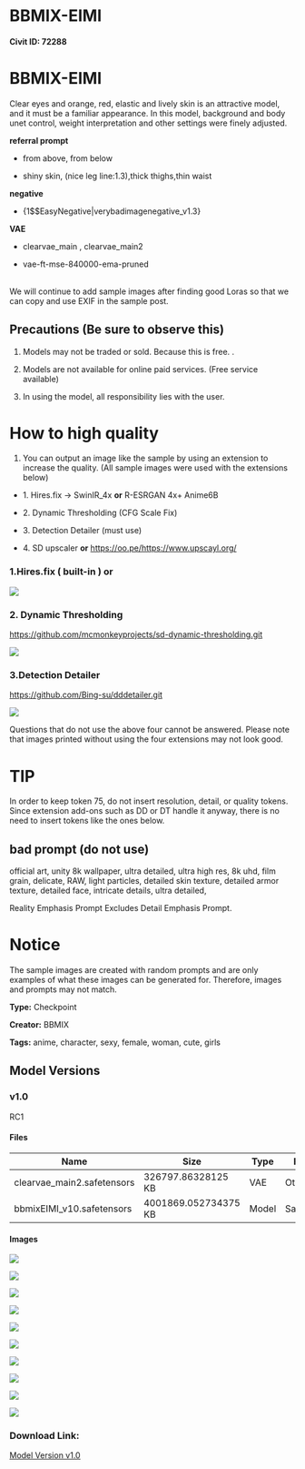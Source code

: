 # BBMIX-EIMI

#### Civit ID: 72288

<h1 id="bbmix-eimi">BBMIX-EIMI</h1><p>Clear eyes and orange, red, elastic and lively skin is an attractive model, and it must be a familiar appearance. In this model, background and body unet control, weight interpretation and other settings were finely adjusted.</p><p></p><p><strong>referral prompt</strong></p><ul><li><p>from above, from below</p></li><li><p>shiny skin, (nice leg line:1.3),thick thighs,thin waist</p></li></ul><p><strong>negative</strong></p><ul><li><p>{1$$EasyNegative|verybadimagenegative_v1.3}</p></li></ul><p><strong>VAE</strong></p><ul><li><p>clearvae_main , clearvae_main2</p></li><li><p>vae-ft-mse-840000-ema-pruned</p></li></ul><p><br />We will continue to add sample images after finding good Loras so that we can copy and use EXIF in the sample post.</p><p></p><h2 id="precautions-be-sure-to-observe-this">Precautions (Be sure to observe this)</h2><ol><li><p>Models may not be traded or sold. Because this is free. .</p></li><li><p>Models are not available for online paid services. (Free service available)</p></li><li><p>In using the model, all responsibility lies with the user.</p></li></ol><p></p><h1 id="how-to-high-quality">How to high quality</h1><ol><li><p>You can output an image like the sample by using an extension to increase the quality. (All sample images were used with the extensions below)</p></li></ol><ul><li><p>1. Hires.fix -&gt; SwinIR_4x <strong>or</strong> R-ESRGAN 4x+ Anime6B</p></li><li><p>2. Dynamic Thresholding (CFG Scale Fix)</p></li><li><p>3. Detection Detailer (must use)</p></li><li><p>4. SD upscaler <strong>or</strong> <a target="_blank" rel="ugc" href="https://oo.pe/https://www.upscayl.org/">https://oo.pe/https://www.upscayl.org/</a></p></li></ul><p></p><h3 id="1hiresfix-built-in-or">1.Hires.fix ( built-in ) or</h3><p></p><img src="https://image.civitai.com/xG1nkqKTMzGDvpLrqFT7WA/19b03b42-7fc2-45b6-97f9-2586f5fa353e/width=525/19b03b42-7fc2-45b6-97f9-2586f5fa353e.jpeg" /><p></p><h3 id="2-dynamic-thresholding">2. Dynamic Thresholding</h3><p><a target="_blank" rel="ugc" href="https://github.com/mcmonkeyprojects/sd-dynamic-thresholding.git">https://github.com/mcmonkeyprojects/sd-dynamic-thresholding.git</a></p><img src="https://image.civitai.com/xG1nkqKTMzGDvpLrqFT7WA/a4af6e92-9d0c-4222-9131-d3445b22396f/width=525/a4af6e92-9d0c-4222-9131-d3445b22396f.jpeg" /><p></p><h3 id="3detection-detailer">3.Detection Detailer</h3><p><a target="_blank" rel="ugc" href="https://github.com/Bing-su/dddetailer.git">https://github.com/Bing-su/dddetailer.git</a></p><img src="https://image.civitai.com/xG1nkqKTMzGDvpLrqFT7WA/6599bfa0-373f-4e9f-988e-aac60caaf6f1/width=525/6599bfa0-373f-4e9f-988e-aac60caaf6f1.jpeg" /><p></p><p>Questions that do not use the above four cannot be answered. Please note that images printed without using the four extensions may not look good.</p><p></p><p></p><p></p><h1 id="tip">TIP</h1><p>In order to keep token 75, do not insert resolution, detail, or quality tokens. Since extension add-ons such as DD or DT handle it anyway, there is no need to insert tokens like the ones below.</p><p></p><h2 id="bad-prompt-do-not-use">bad prompt (do not use)</h2><p>official art, unity 8k wallpaper, ultra detailed, ultra high res, 8k uhd, film grain, delicate, RAW, light particles, detailed skin texture, detailed armor texture, detailed face, intricate details, ultra detailed,</p><p>Reality Emphasis Prompt Excludes Detail Emphasis Prompt.</p><p></p><h1 id="notice">Notice</h1><p>The sample images are created with random prompts and are only examples of what these images can be generated for.<span style="color:rgb(60, 64, 67)"> </span>Therefore, images and prompts may not match.</p><p></p>

**Type:** Checkpoint

**Creator:** BBMIX

**Tags:** anime, character, sexy, female, woman, cute, girls

## Model Versions

### v1.0

<p>RC1</p>

#### Files

| Name | Size | Type | Format | Download Url | AutoV1 | AutoV2 | SHA256 | CRC32 | BLAKE3 |
| --- | --- | --- | --- | --- | --- | --- | --- | --- | --- |
| clearvae_main2.safetensors | 326797.86328125 KB | VAE | Other | https://civitai.com/api/download/models/77031?type=VAE&format=Other | 89ABF451 | 600345C503 | 600345C503784CD77536D714F0E4C43F9E1FA4379007E730D54C454C66EE36DB | A5AC268D | 389F5954F26D7C555C7FEC603F1836DC5DEB40707A330E2433AAE5379BF5CB43 |
| bbmixEIMI_v10.safetensors | 4001869.052734375 KB | Model | SafeTensor | https://civitai.com/api/download/models/77031 | DE2F2560 | 37F1F187ED | 37F1F187ED2EE090B224A16762AC7AE6C71D30152617C0218BE72452D926F610 | E5D87DBD | 4797C0F054AD52852887CABF6FBEF16CA0BD09A06677B259C7E588ABD75C79B8 |

#### Images

<p><img src="https://image.civitai.com/xG1nkqKTMzGDvpLrqFT7WA/56e02c91-3988-470d-a041-6d51a7bd347b/width=450/863808.jpeg" /></p>

<p><img src="https://image.civitai.com/xG1nkqKTMzGDvpLrqFT7WA/9599b5af-beaf-4fd3-aded-1ae6bfbe6c07/width=450/863805.jpeg" /></p>

<p><img src="https://image.civitai.com/xG1nkqKTMzGDvpLrqFT7WA/9a28cb03-13ad-4f23-a013-18d8ba34f9fb/width=450/863804.jpeg" /></p>

<p><img src="https://image.civitai.com/xG1nkqKTMzGDvpLrqFT7WA/4e5b6bae-7e50-4116-baf8-bd09653b779c/width=450/863795.jpeg" /></p>

<p><img src="https://image.civitai.com/xG1nkqKTMzGDvpLrqFT7WA/1ce198d2-1c71-486b-b4e6-cd6ccb47931c/width=450/863759.jpeg" /></p>

<p><img src="https://image.civitai.com/xG1nkqKTMzGDvpLrqFT7WA/17cdabd6-005c-4c3a-8e62-1cfaea9d61d7/width=450/926714.jpeg" /></p>

<p><img src="https://image.civitai.com/xG1nkqKTMzGDvpLrqFT7WA/23ec1580-fbc2-4c63-adbf-3d5916ea6268/width=450/863806.jpeg" /></p>

<p><img src="https://image.civitai.com/xG1nkqKTMzGDvpLrqFT7WA/6c1fa2fe-2ddd-4c22-b28b-e0abe7fcf2e4/width=450/863754.jpeg" /></p>

<p><img src="https://image.civitai.com/xG1nkqKTMzGDvpLrqFT7WA/07062e7a-c7cd-4fe8-859b-31a2bb91347e/width=450/863785.jpeg" /></p>

<p><img src="https://image.civitai.com/xG1nkqKTMzGDvpLrqFT7WA/b701927f-b841-43cf-a70d-d776404748c2/width=450/863770.jpeg" /></p>

### Download Link:

[Model Version v1.0](https://civitai.com/api/download/models/77031)

